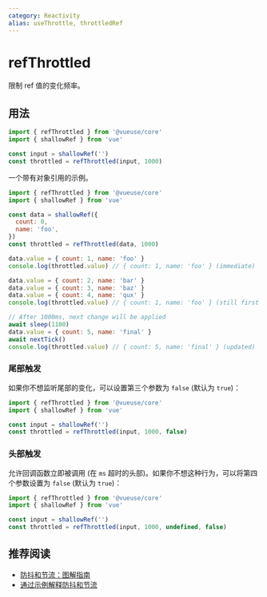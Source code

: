 ```yaml
---
category: Reactivity
alias: useThrottle, throttledRef
---
```


# refThrottled

限制 ref 值的变化频率。

## 用法

```ts
import { refThrottled } from '@vueuse/core'
import { shallowRef } from 'vue'

const input = shallowRef('')
const throttled = refThrottled(input, 1000)
```

一个带有对象引用的示例。

```js
import { refThrottled } from '@vueuse/core'
import { shallowRef } from 'vue'

const data = shallowRef({
  count: 0,
  name: 'foo',
})
const throttled = refThrottled(data, 1000)

data.value = { count: 1, name: 'foo' }
console.log(throttled.value) // { count: 1, name: 'foo' } (immediate)

data.value = { count: 2, name: 'bar' }
data.value = { count: 3, name: 'baz' }
data.value = { count: 4, name: 'qux' }
console.log(throttled.value) // { count: 1, name: 'foo' } (still first value)

// After 1000ms, next change will be applied
await sleep(1100)
data.value = { count: 5, name: 'final' }
await nextTick()
console.log(throttled.value) // { count: 5, name: 'final' } (updated)
```

### 尾部触发

如果你不想监听尾部的变化，可以设置第三个参数为 `false` (默认为 `true`)：

```ts
import { refThrottled } from '@vueuse/core'
import { shallowRef } from 'vue'

const input = shallowRef('')
const throttled = refThrottled(input, 1000, false)
```

### 头部触发

允许回调函数立即被调用 (在 `ms` 超时的头部)。如果你不想这种行为，可以将第四个参数设置为 `false` (默认为 `true`)：

```ts
import { refThrottled } from '@vueuse/core'
import { shallowRef } from 'vue'

const input = shallowRef('')
const throttled = refThrottled(input, 1000, undefined, false)
```

## 推荐阅读

- [防抖和节流：图解指南](https://kettanaito.com/blog/debounce-vs-throttle)
- [通过示例解释防抖和节流](https://css-tricks.com/debouncing-throttling-explained-examples/)

